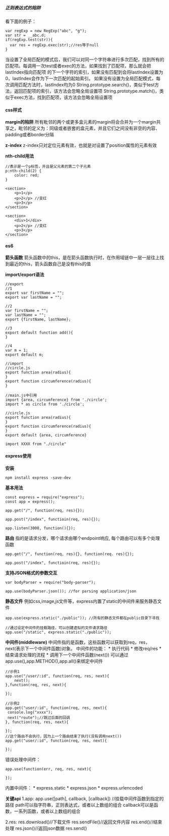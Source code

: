 ##### 正则表达式的陷阱
看下面的例子：

```
var regExp = new RegExp("abc", "g");
var str = __abc.d;
if(regExp.test(str)){
  var res = regExp.exec(str);//res等于null
}
```

当设置了全局匹配的模式后，我们可以对同一个字符串进行多次匹配，找到所有的匹配项。每调用一次test或者exec的方法，如果找到了匹配项，那么就会把lastIndex指向匹配项
的下一个字符的索引，如果没有匹配到会将lastIndex设置为0，lastIndex会作为下一次匹配的起始索引。
如果没有设置为全局匹配模式，每次调用匹配方法时，lastIndex均为0
String.prototype.search()，类似于test方法，返回匹配项的索引，该方法会忽略全局设置项
String.prototype.match()，类似于exec方法，找到匹配项，该方法会忽略全局设置项

#### css样式
**margin的陷阱**
所有毗邻的两个或更多盒元素的margin将会合并为一个margin共享之，毗邻的定义为：同级或者嵌套的盒元素，并且它们之间没有非空的内容、padding或者border分隔

**z-index**
z-index只对定位元素有效，也就是对设置了position属性的元素有效

**nth-child用法**

```
//表示是一个p标签，并且是父元素的第二个子元素
p:nth-child(2) {
	color: red;
}

<section>
	<p>1</p>
	<p>2</p> //变红
	<p>3</p>
</section>

<section>
	<div>1</div>
	<p>2</p> //变红
	<p>3</p>
</section>
```

#### es6
**箭头函数**
箭头函数中的this，是在箭头函数执行时，在作用域链中一层一层往上找到最近的this，箭头函数自己是没有this的值

**import/export语法**

```
//export
//1
export var firstName = "";
export var lastName = "";

//2
var firstName = "";
var lastName = "";
export {firstName, lastName};

//3
export default function add(){
}

//4
var m = 1;
export default m;
```

```
//import
//circle.js
export function area(radius){
}
export function circumference(radius){
}

//main.js中引用
import {area, circumference} from './circle';
import * as circle from './circle';

//circle.js
export function area(radius){
}
export function circumference(radius){
}
export default {area, circumference}

import XXXX from "./circle"
```

#### express使用

**安装**

```
npm install express -save-dev
```

**基本用法**

```
const express = require("express");
const app = express();

app.get("/", function(req, res){});

app.post("/index", functioin(req, res){});

app.listen(3000, function(){});
```

**路由**
指的是请求分发，哪个请求由哪个endpoint响应, 每个路由可以有多个处理函数

```
app.get("/", function(req, res){}, function(req. res){});

app.post("/index", functioin(req, res){});
```

**支持JSON格式的参数交互**

```
var bodyParser = require("body-parser");

app.use(bodyParser.json()); //for parsing application/json
```

**静态文件**
例如css,image,js文件等，express内置了static的中间件来服务静态文件

```
app.use(express.static("./public")); //所有的静态文件都在public目录下寻找

//通过设定中间件的挂载路径，可以创建虚拟的文件请求路径
app.use("/static", express.static("./public"));
```

**中间件(middleware)**
中间件指的是函数，这些函数可以获取到req，res，next(表示下一个中间件函数)对象。
中间件的功能：
	* 执行代码
	* 修改req/res
	* 结束请求处理的流程
	* 调用下一个中间件函数(next())
可以通过app.use(),app.METHOD(),app.all()来绑定中间件

```
//示例1
app.use("/user/:id", function(req, res, next){
	next();
},function(req, res, next){

});

//示例2
app.get("user/:id", function(req, res, next){
 console.log("xxxx");
 next("route");//跳过后面的回调
}, function(req, res, next){

});
//这个路由不会执行，因为上一个路由结束了执行(没有调用next())
app.get("user/:id", function(req, res, next){

});
```

错误处理中间件：

```
app.use(function(err, req, res, next){

});
```

内置中间件：
	* express.static
	* express.json
	* express.urlencoded

**关键api**
1.app:
app.use([path], callback, [callback]) //挂载中间件函数到指定的路径
path可以指字符串，正则表达式，或者以上数组的组合
callback可以是函数，一系列函数，或者以上数组的组合

2.res:
res.download()//下载文件
res.sendFile()//返回文件内容
res.end()//结束处理
res.json()//返回json数据
res.send()


